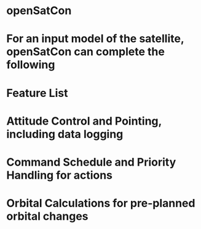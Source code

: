 # openSatCon
# 
# For an input model of the satellite, openSatCon can complete the following
# Feature List
# Attitude Control and Pointing, including data logging
# Command Schedule and Priority Handling for actions
# Orbital Calculations for pre-planned orbital changes
#
